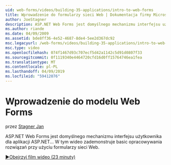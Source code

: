 ```yaml
---
uid: web-forms/videos/building-35-applications/intro-to-web-forms
title: Wprowadzenie do formularzy sieci Web | Dokumentacja firmy Microsoft
author: JoeStagner
description: ASP.NET Web Forms jest domyślnego mechanizmu interfejsu użytkownika dla aplikacji ASP.NET... W tym wideo zademonstruje basic opracowywania rozwiązań przy użyciu formularzy sieci Web.
ms.author: riande
ms.date: 04/09/2009
ms.assetid: bde8ff36-4e52-4687-8de4-5ee2d367dc92
msc.legacyurl: /web-forms/videos/building-35-applications/intro-to-web-forms
msc.type: video
ms.openlocfilehash: 074f1467d93c707ecf5d42a1142c5d91d0807f33
ms.sourcegitcommit: 0f1119340e4464720cfd16d0ff15764746ea1fea
ms.translationtype: MT
ms.contentlocale: pl-PL
ms.lasthandoff: 04/09/2019
ms.locfileid: "59412076"
---
```

# <a name="intro-to-web-forms"></a>Wprowadzenie do modelu Web Forms

przez [Stagner Jan](https://github.com/JoeStagner)

ASP.NET Web Forms jest domyślnego mechanizmu interfejsu użytkownika dla aplikacji ASP.NET... W tym wideo zademonstruje basic opracowywania rozwiązań przy użyciu formularzy sieci Web.

[&#9654;Obejrzyj film wideo (23 minuty)](https://channel9.msdn.com/Blogs/ASP-NET-Site-Videos/intro-to-web-forms)
